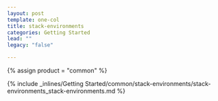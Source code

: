 ```yaml
---
layout: post
template: one-col
title: stack-environments
categories: Getting Started
lead: ""
legacy: "false"

---
```

{% assign product = "common" %}

{% include _inlines/Getting Started/common/stack-environments/stack-environments_stack-environments.md %}
